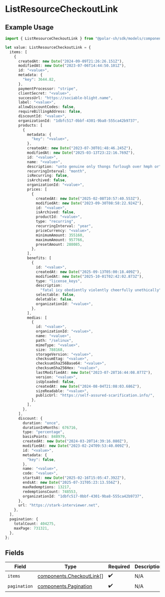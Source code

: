 # ListResourceCheckoutLink

## Example Usage

```typescript
import { ListResourceCheckoutLink } from "@polar-sh/sdk/models/components/listresourcecheckoutlink.js";

let value: ListResourceCheckoutLink = {
  items: [
    {
      createdAt: new Date("2024-09-09T21:26:26.151Z"),
      modifiedAt: new Date("2023-07-06T14:44:50.101Z"),
      id: "<value>",
      metadata: {
        "key": 3644.82,
      },
      paymentProcessor: "stripe",
      clientSecret: "<value>",
      successUrl: "https://sociable-blight.name",
      label: "<value>",
      allowDiscountCodes: false,
      requireBillingAddress: false,
      discountId: "<value>",
      organizationId: "1dbfc517-0bbf-4301-9ba8-555ca42b9737",
      products: [
        {
          metadata: {
            "key": "<value>",
          },
          createdAt: new Date("2023-07-30T01:48:46.245Z"),
          modifiedAt: new Date("2025-03-13T23:22:16.769Z"),
          id: "<value>",
          name: "<value>",
          description: "unto genuine only thongs furlough over hmph or",
          recurringInterval: "month",
          isRecurring: false,
          isArchived: false,
          organizationId: "<value>",
          prices: [
            {
              createdAt: new Date("2025-02-08T10:57:40.553Z"),
              modifiedAt: new Date("2023-09-30T08:58:22.924Z"),
              id: "<value>",
              isArchived: false,
              productId: "<value>",
              type: "recurring",
              recurringInterval: "year",
              priceCurrency: "<value>",
              minimumAmount: 355160,
              maximumAmount: 957766,
              presetAmount: 288085,
            },
          ],
          benefits: [
            {
              id: "<value>",
              createdAt: new Date("2025-09-13T05:00:18.409Z"),
              modifiedAt: new Date("2025-10-01T02:42:02.873Z"),
              type: "license_keys",
              description:
                "fatal icy obediently violently cheerfully unethically",
              selectable: false,
              deletable: false,
              organizationId: "<value>",
            },
          ],
          medias: [
            {
              id: "<value>",
              organizationId: "<value>",
              name: "<value>",
              path: "/selinux",
              mimeType: "<value>",
              size: 788168,
              storageVersion: "<value>",
              checksumEtag: "<value>",
              checksumSha256Base64: "<value>",
              checksumSha256Hex: "<value>",
              lastModifiedAt: new Date("2023-07-28T16:44:08.077Z"),
              version: "<value>",
              isUploaded: false,
              createdAt: new Date("2024-08-04T21:08:03.686Z"),
              sizeReadable: "<value>",
              publicUrl: "https://self-assured-scarification.info/",
            },
          ],
        },
      ],
      discount: {
        duration: "once",
        durationInMonths: 676716,
        type: "percentage",
        basisPoints: 848979,
        createdAt: new Date("2024-03-20T14:39:16.080Z"),
        modifiedAt: new Date("2023-02-24T09:53:40.009Z"),
        id: "<value>",
        metadata: {
          "key": false,
        },
        name: "<value>",
        code: "<value>",
        startsAt: new Date("2025-02-16T15:05:47.392Z"),
        endsAt: new Date("2025-07-31T05:23:13.556Z"),
        maxRedemptions: 13217,
        redemptionsCount: 748553,
        organizationId: "1dbfc517-0bbf-4301-9ba8-555ca42b9737",
      },
      url: "https://stark-interviewer.net",
    },
  ],
  pagination: {
    totalCount: 404275,
    maxPage: 731321,
  },
};
```

## Fields

| Field                                                                | Type                                                                 | Required                                                             | Description                                                          |
| -------------------------------------------------------------------- | -------------------------------------------------------------------- | -------------------------------------------------------------------- | -------------------------------------------------------------------- |
| `items`                                                              | [components.CheckoutLink](../../models/components/checkoutlink.md)[] | :heavy_check_mark:                                                   | N/A                                                                  |
| `pagination`                                                         | [components.Pagination](../../models/components/pagination.md)       | :heavy_check_mark:                                                   | N/A                                                                  |